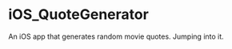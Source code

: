 iOS_QuoteGenerator
==================

An iOS app that generates random movie quotes. Jumping into it.
